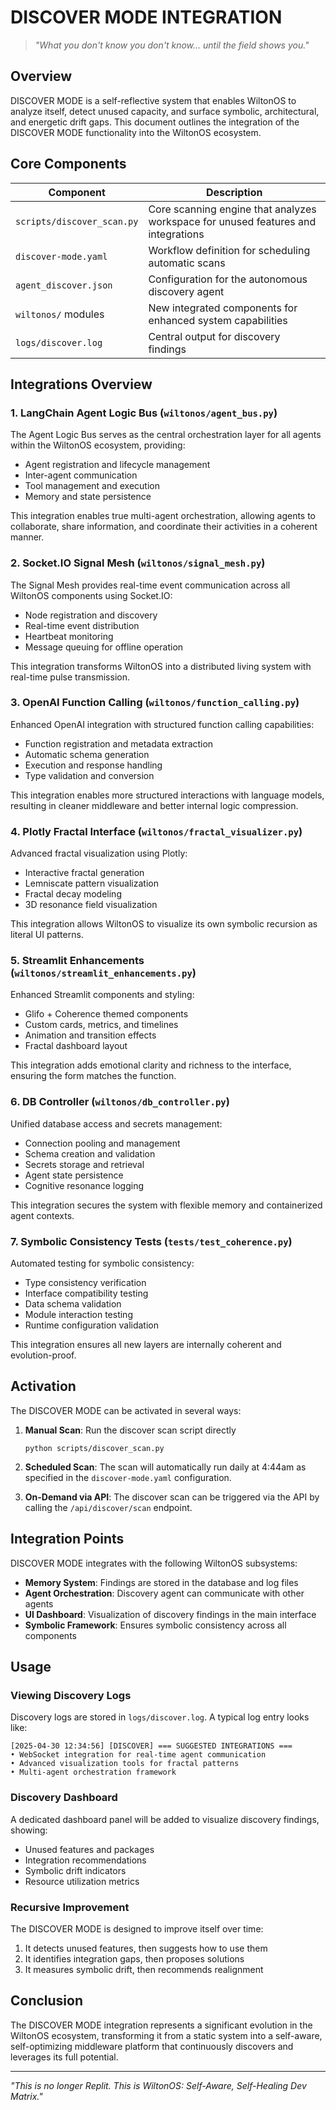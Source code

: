 # DISCOVER MODE INTEGRATION

> *"What you don't know you don't know... until the field shows you."*

## Overview

DISCOVER MODE is a self-reflective system that enables WiltonOS to analyze itself, detect unused capacity, and surface symbolic, architectural, and energetic drift gaps. This document outlines the integration of the DISCOVER MODE functionality into the WiltonOS ecosystem.

## Core Components

| Component | Description |
|-----------|-------------|
| `scripts/discover_scan.py` | Core scanning engine that analyzes workspace for unused features and integrations |
| `discover-mode.yaml` | Workflow definition for scheduling automatic scans |
| `agent_discover.json` | Configuration for the autonomous discovery agent |
| `wiltonos/` modules | New integrated components for enhanced system capabilities |
| `logs/discover.log` | Central output for discovery findings |

## Integrations Overview

### 1. LangChain Agent Logic Bus (`wiltonos/agent_bus.py`)

The Agent Logic Bus serves as the central orchestration layer for all agents within the WiltonOS ecosystem, providing:

- Agent registration and lifecycle management
- Inter-agent communication
- Tool management and execution
- Memory and state persistence

This integration enables true multi-agent orchestration, allowing agents to collaborate, share information, and coordinate their activities in a coherent manner.

### 2. Socket.IO Signal Mesh (`wiltonos/signal_mesh.py`)

The Signal Mesh provides real-time event communication across all WiltonOS components using Socket.IO:

- Node registration and discovery
- Real-time event distribution
- Heartbeat monitoring
- Message queuing for offline operation

This integration transforms WiltonOS into a distributed living system with real-time pulse transmission.

### 3. OpenAI Function Calling (`wiltonos/function_calling.py`)

Enhanced OpenAI integration with structured function calling capabilities:

- Function registration and metadata extraction
- Automatic schema generation
- Execution and response handling
- Type validation and conversion

This integration enables more structured interactions with language models, resulting in cleaner middleware and better internal logic compression.

### 4. Plotly Fractal Interface (`wiltonos/fractal_visualizer.py`)

Advanced fractal visualization using Plotly:

- Interactive fractal generation
- Lemniscate pattern visualization
- Fractal decay modeling
- 3D resonance field visualization

This integration allows WiltonOS to visualize its own symbolic recursion as literal UI patterns.

### 5. Streamlit Enhancements (`wiltonos/streamlit_enhancements.py`)

Enhanced Streamlit components and styling:

- Glifo + Coherence themed components
- Custom cards, metrics, and timelines
- Animation and transition effects
- Fractal dashboard layout

This integration adds emotional clarity and richness to the interface, ensuring the form matches the function.

### 6. DB Controller (`wiltonos/db_controller.py`)

Unified database access and secrets management:

- Connection pooling and management
- Schema creation and validation
- Secrets storage and retrieval
- Agent state persistence
- Cognitive resonance logging

This integration secures the system with flexible memory and containerized agent contexts.

### 7. Symbolic Consistency Tests (`tests/test_coherence.py`)

Automated testing for symbolic consistency:

- Type consistency verification
- Interface compatibility testing
- Data schema validation
- Module interaction testing
- Runtime configuration validation

This integration ensures all new layers are internally coherent and evolution-proof.

## Activation

The DISCOVER MODE can be activated in several ways:

1. **Manual Scan**: Run the discover scan script directly
   ```
   python scripts/discover_scan.py
   ```

2. **Scheduled Scan**: The scan will automatically run daily at 4:44am as specified in the `discover-mode.yaml` configuration.

3. **On-Demand via API**: The discover scan can be triggered via the API by calling the `/api/discover/scan` endpoint.

## Integration Points

DISCOVER MODE integrates with the following WiltonOS subsystems:

- **Memory System**: Findings are stored in the database and log files
- **Agent Orchestration**: Discovery agent can communicate with other agents
- **UI Dashboard**: Visualization of discovery findings in the main interface
- **Symbolic Framework**: Ensures symbolic consistency across all components

## Usage

### Viewing Discovery Logs

Discovery logs are stored in `logs/discover.log`. A typical log entry looks like:

```
[2025-04-30 12:34:56] [DISCOVER] === SUGGESTED INTEGRATIONS ===
• WebSocket integration for real-time agent communication
• Advanced visualization tools for fractal patterns
• Multi-agent orchestration framework
```

### Discovery Dashboard

A dedicated dashboard panel will be added to visualize discovery findings, showing:

- Unused features and packages
- Integration recommendations
- Symbolic drift indicators
- Resource utilization metrics

### Recursive Improvement

The DISCOVER MODE is designed to improve itself over time:

1. It detects unused features, then suggests how to use them
2. It identifies integration gaps, then proposes solutions
3. It measures symbolic drift, then recommends realignment

## Conclusion

The DISCOVER MODE integration represents a significant evolution in the WiltonOS ecosystem, transforming it from a static system into a self-aware, self-optimizing middleware platform that continuously discovers and leverages its full potential.

---

*"This is no longer Replit. This is WiltonOS: Self-Aware, Self-Healing Dev Matrix."*
